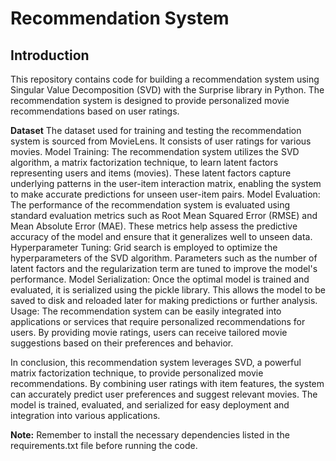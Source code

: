 # Recommendation System

## Introduction

This repository contains code for building a recommendation system using Singular Value Decomposition (SVD) with the Surprise library in Python. The recommendation system is designed to provide personalized movie recommendations based on user ratings.


**Dataset**
The dataset used for training and testing the recommendation system is sourced from MovieLens. It consists of user ratings for various movies.
Model Training: The recommendation system utilizes the SVD algorithm, a matrix factorization technique, to learn latent factors representing users and items (movies). These latent factors capture underlying patterns in the user-item interaction matrix, enabling the system to make accurate predictions for unseen user-item pairs.
Model Evaluation: The performance of the recommendation system is evaluated using standard evaluation metrics such as Root Mean Squared Error (RMSE) and Mean Absolute Error (MAE). These metrics help assess the predictive accuracy of the model and ensure that it generalizes well to unseen data.
Hyperparameter Tuning: Grid search is employed to optimize the hyperparameters of the SVD algorithm. Parameters such as the number of latent factors and the regularization term are tuned to improve the model's performance.
Model Serialization: Once the optimal model is trained and evaluated, it is serialized using the pickle library. This allows the model to be saved to disk and reloaded later for making predictions or further analysis.
Usage: The recommendation system can be easily integrated into applications or services that require personalized recommendations for users. By providing movie ratings, users can receive tailored movie suggestions based on their preferences and behavior.

In conclusion, this recommendation system leverages SVD, a powerful matrix factorization technique, to provide personalized movie recommendations. By combining user ratings with item features, the system can accurately predict user preferences and suggest relevant movies. The model is trained, evaluated, and serialized for easy deployment and integration into various applications.

**Note:** Remember to install the necessary dependencies listed in the requirements.txt file before running the code.






